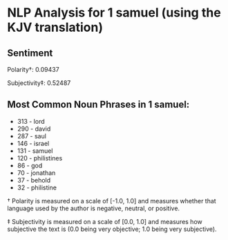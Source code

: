 # NLP Analysis for 1 samuel (using the KJV translation)

## Sentiment

Polarity†: 0.09437

Subjectivity‡: 0.52487

## Most Common Noun Phrases in 1 samuel:

 * 313	-  lord
 * 290	-  david
 * 287	-  saul
 * 146	-  israel
 * 131	-  samuel
 * 120	-  philistines
 * 86	-  god
 * 70	-  jonathan
 * 37	-  behold
 * 32	-  philistine


† Polarity is measured on a scale of [-1.0, 1.0] and measures whether that language used by the author is negative, neutral, or positive.

‡ Subjectivity is measured on a scale of [0.0, 1.0] and measures how subjective the text is (0.0 being very objective; 1.0 being very subjective).